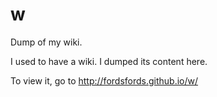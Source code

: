 # w
Dump of my wiki.

I used to have a wiki.  I dumped its content here.

To view it, go to http://fordsfords.github.io/w/

